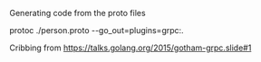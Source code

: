 Generating code from the proto files

protoc ./person.proto --go_out=plugins=grpc:.

Cribbing from https://talks.golang.org/2015/gotham-grpc.slide#1
